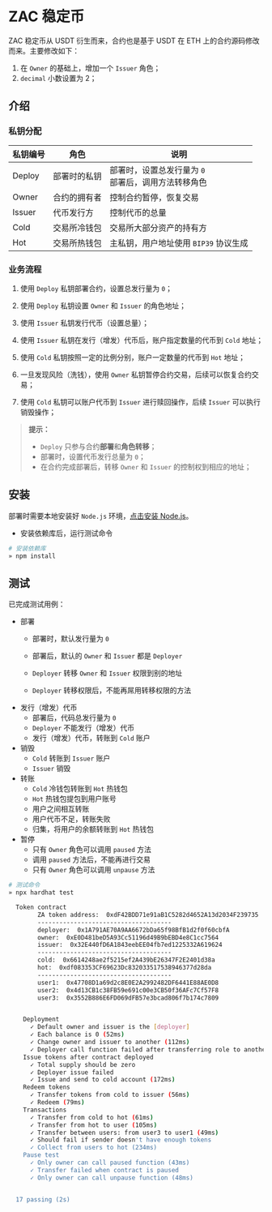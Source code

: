 # ZAC 稳定币

ZAC 稳定币从 USDT 衍生而来，合约也是基于 USDT 在 ETH 上的合约源码修改而来。主要修改如下：

1. 在 `Owner` 的基础上，增加一个 `Issuer` 角色；
2. `decimal` 小数设置为 2；

## 介绍
### 私钥分配
| 私钥编号  | 角色  |  说明 |
|---|---|---|
| Deploy  | 部署时的私钥  | 部署时，设置总发行量为 `0` <br />部署后，调用方法转移角色  |
| Owner | 合约的拥有者  |  控制合约暂停，恢复交易 |
| Issuer  | 代币发行方  |  控制代币的总量  |
| Cold  | 交易所冷钱包  | 交易所大部分资产的持有方 |
| Hot  |  交易所热钱包 | 主私钥，用户地址使用 `BIP39` 协议生成  |

### 业务流程
1. 使用 `Deploy` 私钥部署合约，设置总发行量为 `0`；

2. 使用 `Deploy` 私钥设置 `Owner` 和 `Issuer` 的角色地址；
3. 使用 `Issuer` 私钥发行代币（设置总量）；
4. 使用 `Issuer` 私钥在发行（增发）代币后，账户指定数量的代币到 `Cold` 地址；
5. 使用 `Cold` 私钥按照一定的比例分别，账户一定数量的代币到 `Hot` 地址；
6. 一旦发现风险（洗钱），使用 `Owner` 私钥暂停合约交易，后续可以恢复合约交易；
7. 使用 `Cold` 私钥可以账户代币到 `Issuer` 进行赎回操作，后续 `Issuer` 可以执行销毁操作；

>**提示：**
>
> * `Deploy` 只参与合约**部署**和**角色转移**；
> * 部署时，设置代币发行总量为 `0`；
> * 在合约完成部署后，转移 `Owner` 和 `Issuer` 的控制权到相应的地址；


## 安装
部署时需要本地安装好 `Node.js` 环境，[点击安装 Node.js](https://nodejs.org/en/download/package-manager/)。

* 安装依赖库后，运行测试命令

```Bash
# 安装依赖库
» npm install

```

## 测试

已完成测试用例：
* 部署
    * 部署时，默认发行量为 `0`
    
    * 部署后，默认的 `Owner` 和 `Issuer` 都是 `Deployer`
    * `Deployer` 转移 `Owner` 和 `Issuer` 权限到别的地址
    * `Deployer` 转移权限后，不能再屌用转移权限的方法
* 发行（增发）代币
    * 部署后，代码总发行量为 `0`
    * `Deployer` 不能发行（增发）代币
    * 发行（增发）代币，转账到 `Cold` 账户
* 销毁
    * `Cold` 转账到 `Issuer` 账户
    * `Issuer` 销毁
* 转账
    * `Cold` 冷钱包转账到 `Hot` 热钱包
    * `Hot` 热钱包提包到用户账号
    * 用户之间相互转账
    * 用户代币不足，转账失败
    * 归集，将用户的余额转账到 `Hot` 热钱包
* 暂停
    * 只有 `Owner` 角色可以调用 `paused` 方法
    * 调用 `paused` 方法后，不能再进行交易
    * 只有 `Owner` 角色可以调用 `unpause` 方法
     
```Bash
# 测试命令
» npx hardhat test

  Token contract
        ZA token address:  0xdF42BDD71e91aB1C5282d4652A13d2034F239735
        -------------------------------------
        deployer:  0x1A791AE70A9AA6672bDa65f98BfB1d2f0f60cbfA
        owner:  0xE0D481beD5A93Cc51196d49B9bEBD4e8C1cc7564
        issuer:  0x32E440fD6A1843eebEE04fb7ed1225332A619624
        -------------------------------------
        cold:  0x6614248ae2f5215ef2A439bE26347F2E2401d38a
        hot:  0xdf083353CF69623Dc832033517538946377d28da
        -------------------------------------
        user1:  0x47708D1a69d2c8E0E2A2992482DF6441E88AE0D8
        user2:  0x4d13CB1c38FB59e691c00e3CB50f36AFc7Cf57F8
        user3:  0x3552B886E6FD069dFB57e3bcad806f7b174c7809


    Deployment
      ✓ Default owner and issuer is the [deployer]
      ✓ Each balance is 0 (52ms)
      ✓ Change owner and issuer to another (112ms)
      ✓ Deployer call function failed after transferring role to another (42ms)
    Issue tokens after contract deployed
      ✓ Total supply should be zero
      ✓ Deployer issue failed
      ✓ Issue and send to cold account (172ms)
    Redeem tokens
      ✓ Transfer tokens from cold to issuer (56ms)
      ✓ Redeem (79ms)
    Transactions
      ✓ Transfer from cold to hot (61ms)
      ✓ Transfer from hot to user (105ms)
      ✓ Transfer between users: from user3 to user1 (49ms)
      ✓ Should fail if sender doesn't have enough tokens
      ✓ Collect from users to hot (234ms)
    Pause test
      ✓ Only owner can call paused function (43ms)
      ✓ Transfer failed when contract is paused
      ✓ Only owner can call unpause function (48ms)


  17 passing (2s)
```
